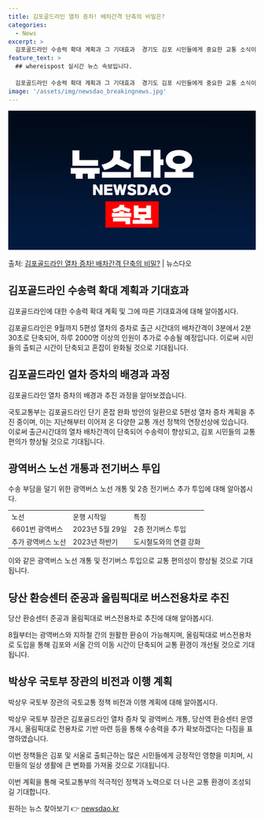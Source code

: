 ```yaml
---
title: 김포골드라인 열차 증차! 배차간격 단축의 비밀은?
categories:
  - News
excerpt: >
  김포골드라인 수송력 확대 계획과 그 기대효과  경기도 김포 시민들에게 중요한 교통 소식이 전해졌습니다. 오는…
feature_text: >
  ## whereispost 실시간 뉴스 속보입니다.

  김포골드라인 수송력 확대 계획과 그 기대효과  경기도 김포 시민들에게 중요한 교통 소식이 전해졌습니다. 오는…
image: '/assets/img/newsdao_breakingnews.jpg'
---
```


![뉴스다오 속보](/assets/img/newsdao_breakingnews.jpg)

<p>출처: <a href="https://newsdao.kr/4507" rel="dofollow">김포골드라인 열차 증차! 배차간격 단축의 비밀?</a> | 뉴스다오</p>

<h2 data-ke-size="size26">김포골드라인 수송력 확대 계획과 기대효과</h2>
김포골드라인에 대한 수송력 확대 계획 및 그에 따른 기대효과에 대해 알아봅시다.

<p data-ke-size="size16">김포골드라인은 9월까지 5편성 열차의 증차로 출근 시간대의 배차간격이 3분에서 2분 30초로 단축되어, 하루 2000명 이상의 인원이 추가로 수송될 예정입니다. 이로써 시민들의 출퇴근 시간이 단축되고 혼잡이 완화될 것으로 기대됩니다.</p>

<h2 data-ke-size="size26">김포골드라인 열차 증차의 배경과 과정</h2>
김포골드라인 열차 증차의 배경과 추진 과정을 알아보겠습니다.

<p data-ke-size="size16">국토교통부는 김포골드라인 단기 혼잡 완화 방안의 일환으로 5편성 열차 증차 계획을 추진 중이며, 이는 지난해부터 이어져 온 다양한 교통 개선 정책의 연장선상에 있습니다. 이로써 출근시간대의 열차 배차간격이 단축되어 수송력이 향상되고, 김포 시민들의 교통편의가 향상될 것으로 기대됩니다.</p>

<h2 data-ke-size="size26">광역버스 노선 개통과 전기버스 투입</h2>
수송 부담을 덜기 위한 광역버스 노선 개통 및 2층 전기버스 추가 투입에 대해 알아봅시다.

<table>
	<tr>
		<td>노선</td>
		<td>운행 시작일</td>
		<td>특징</td>
	</tr>
	<tr>
		<td>6601번 광역버스</td>
		<td>2023년 5월 29일</td>
		<td>2층 전기버스 투입</td>
	</tr>
	<tr>
		<td>추가 광역버스 노선</td>
		<td>2023년 하반기</td>
		<td>도시철도와의 연결 강화</td>
	</tr>
</table>

<p data-ke-size="size16">이와 같은 광역버스 노선 개통 및 전기버스 투입으로 교통 편의성이 향상될 것으로 기대됩니다.</p>

<h2 data-ke-size="size26">당산 환승센터 준공과 올림픽대로 버스전용차로 추진</h2>
당산 환승센터 준공과 올림픽대로 버스전용차로 추진에 대해 알아봅시다.

<p data-ke-size="size16">8월부터는 광역버스와 지하철 간의 원활한 환승이 가능해지며, 올림픽대로 버스전용차로 도입을 통해 김포와 서울 간의 이동 시간이 단축되어 교통 환경이 개선될 것으로 기대됩니다.</p>

<h2 data-ke-size="size26">박상우 국토부 장관의 비전과 이행 계획</h2>
박상우 국토부 장관의 국토교통 정책 비전과 이행 계획에 대해 알아봅시다.

<p data-ke-size="size16">박상우 국토부 장관은 김포골드라인 열차 증차 및 광역버스 개통, 당산역 환승센터 운영 개시, 올림픽대로 전용차로 기반 마련 등을 통해 수송력을 추가 확보하겠다는 다짐을 표명하였습니다.</p>

<p data-ke-size="size16">이번 정책들은 김포 및 서울로 출퇴근하는 많은 시민들에게 긍정적인 영향을 미치며, 시민들의 일상 생활에 큰 변화를 가져올 것으로 기대됩니다.</p>

이번 계획을 통해 국토교통부의 적극적인 정책과 노력으로 더 나은 교통 환경이 조성되길 기대합니다. 

원하는 뉴스 찾아보기 👉 <a href="https://newsdao.kr" rel="dofollow">newsdao.kr</a>


